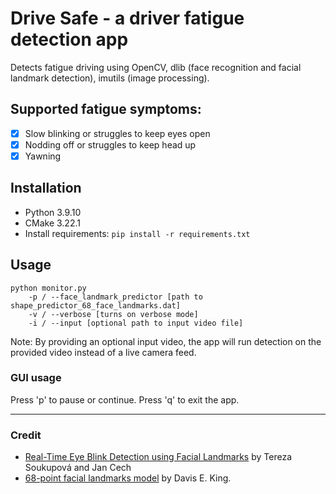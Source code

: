 # Drive Safe - a driver fatigue detection app 

Detects fatigue driving using OpenCV, dlib (face recognition and facial landmark detection), imutils (image processing).   
## Supported fatigue symptoms:

- [x] Slow blinking or struggles to keep eyes open
- [x] Nodding off or struggles to keep head up
- [x] Yawning

## Installation
- Python 3.9.10
- CMake 3.22.1
- Install requirements: ```pip install -r requirements.txt```
## Usage
```
python monitor.py
    -p / --face_landmark_predictor [path to shape_predictor_68_face_landmarks.dat]
    -v / --verbose [turns on verbose mode]
    -i / --input [optional path to input video file]
```
Note: By providing an optional input video, the app will run detection on the provided video instead of a live camera feed. 
### GUI usage
Press 'p' to pause or continue. Press 'q' to exit the app.

---
### Credit
- [Real-Time Eye Blink Detection using Facial Landmarks](https://www.semanticscholar.org/paper/Real-Time-Eye-Blink-Detection-using-Facial-Soukupov%C3%A1-Cech/4fa1ba3531219ca8c39d8749160faf1a877f2ced) by Tereza Soukupová and Jan Cech
- [68-point facial landmarks model](https://github.com/davisking/dlib-models#shape_predictor_68_face_landmarksdatbz2) by Davis E. King.